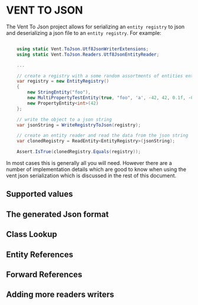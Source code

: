 VENT TO JSON
============

The Vent To Json project allows for serializing an `entity registry` to json and deserializing a json file to an `entity registry`. For example:

```csharp

    using static Vent.ToJson.Utf8JsonWriterExtensions;
    using static Vent.ToJson.Readers.Utf8JsonEntityReader;

    ...

    // create a registry with a some random assortments of entities entity
    var registry = new EntityRegistry()
    {
        new StringEntity("foo"),
        new MultiPropertyTestEntity(true, "foo", 'a', -42, 42, 0.1f, -0.1),
        new PropertyEntity<int>(42)
    };

    // write the object to a json string
    var jsonString = WriteRegistryToJson(registry);

    // create an entity reader and read the data from the json string
    var clonedRegistry = ReadEntity<EntityRegistry>(jsonString);

    Assert.IsTrue(clonedRegistry.Equals(registry));
```

In most cases this is generally all you will need. However there are a number of implementation details which are good to know when using the vent json serialization which is discussed in the rest of this document.

Supported values
----------------

The generated Json format
-------------------------

Class Lookup
------------

Entity References
-----------------

Forward References
------------------

Adding more readers writers
---------------------------

